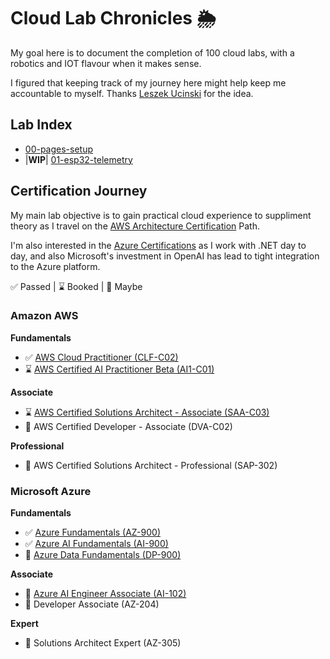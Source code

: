 # Cloud Lab Chronicles 🌦
My goal here is to document the completion of 100 cloud labs, with a robotics and IOT flavour when it makes sense.

I figured that keeping track of my journey here might help keep me accountable to myself. Thanks [Leszek Ucinski](https://github.com/LesUski/100-Days-in-Cloud/tree/main) for the idea.

## Lab Index
- [00-pages-setup](https://github.com/matthewww/cloud-lab-chronicles/blob/main/docs/labs/00-pages-setup.md)
- |**WIP**| [01-esp32-telemetry](https://github.com/matthewww/cloud-lab-chronicles/blob/main/docs/labs/01-esp32-telemetry.md) 

## Certification Journey
My main lab objective is to gain practical cloud experience to suppliment theory as I travel on the [AWS Architecture Certification](https://d1.awsstatic.com/training-and-certification/docs/AWS_certification_paths.pdf) Path. 

I'm also interested in the [Azure Certifications](https://query.prod.cms.rt.microsoft.com/cms/api/am/binary/RE2PjDI) as I work with .NET day to day, and also Microsoft's investment in OpenAI has lead to tight integration to the Azure platform.

✅ Passed | ⌛ Booked | 🤔 Maybe

### Amazon AWS
**Fundamentals**
- ✅ [AWS Cloud Practitioner (CLF-C02)](https://aws.amazon.com/certification/certified-cloud-practitioner/) 
- ⌛ [AWS Certified AI Practitioner Beta (AI1-C01)](https://aws.amazon.com/certification/certified-ai-practitioner/)

**Associate**
- ⌛ [AWS Certified Solutions Architect - Associate (SAA-C03)](https://aws.amazon.com/certification/certified-solutions-architect-associate/)
- 🤔 AWS Certified Developer - Associate (DVA-C02)

**Professional**
- 🤔 AWS Certified Solutions Architect - Professional (SAP-302)

### Microsoft Azure
**Fundamentals**
- ✅ [Azure Fundamentals (AZ-900)](https://learn.microsoft.com/en-us/credentials/certifications/azure-fundamentals/) 
- ✅ [Azure AI Fundamentals (AI-900)](https://learn.microsoft.com/en-us/credentials/certifications/azure-ai-fundamentals/)
- 🤔 [Azure Data Fundamentals (DP-900)](https://learn.microsoft.com/en-us/credentials/certifications/azure-data-fundamentals/)

**Associate**
- 🤔 [Azure AI Engineer Associate (AI-102)](https://learn.microsoft.com/en-us/credentials/certifications/azure-ai-engineer/)
- 🤔 Developer Associate (AZ-204)

**Expert**
- 🤔 Solutions Architect Expert (AZ-305)

